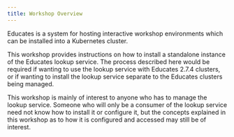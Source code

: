 ```yaml
---
title: Workshop Overview
---
```


Educates is a system for hosting interactive workshop environments which can be
installed into a Kubernetes cluster.

This workshop provides instructions on how to install a standalone instance of
the Educates lookup service. The process described here would be required if
wanting to use the lookup service with Educates 2.7.4 clusters, or if wanting to
install the lookup service separate to the Educates clusters being managed.

This workshop is mainly of interest to anyone who has to manage the lookup
service. Someone who will only be a consumer of the lookup service need not know
how to install it or configure it, but the concepts explained in this workshop
as to how it is configured and accessed may still be of interest.
